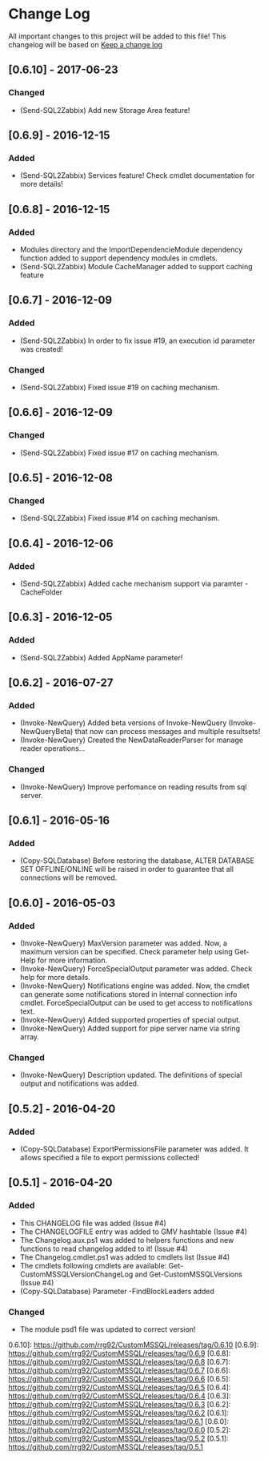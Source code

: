 # Change Log
All important changes to this project will be added to this file!
This changelog will be based on [Keep a change log](http://keepachangelog.com/)


## [0.6.10] - 2017-06-23
### Changed
- (Send-SQL2Zabbix) Add new Storage Area feature!

## [0.6.9] - 2016-12-15
### Added
- (Send-SQL2Zabbix) Services feature! Check cmdlet documentation for more details!

## [0.6.8] - 2016-12-15
### Added
- Modules directory and the ImportDependencieModule dependency function added to support dependency modules in cmdlets.
- (Send-SQL2Zabbix) Module CacheManager added to support caching feature


## [0.6.7] - 2016-12-09
### Added
- (Send-SQL2Zabbix) In order to fix issue #19, an execution id parameter was created!
### Changed
- (Send-SQL2Zabbix) Fixed issue #19 on caching mechanism.


## [0.6.6] - 2016-12-09
### Changed
- (Send-SQL2Zabbix) Fixed issue #17 on caching mechanism.

## [0.6.5] - 2016-12-08
### Changed
- (Send-SQL2Zabbix) Fixed issue #14 on caching mechanism.

## [0.6.4] - 2016-12-06
### Added
- (Send-SQL2Zabbix) Added cache mechanism support via paramter -CacheFolder

## [0.6.3] - 2016-12-05
### Added
- (Send-SQL2Zabbix) Added AppName parameter!

## [0.6.2] - 2016-07-27
### Added
- (Invoke-NewQuery) Added beta versions of Invoke-NewQuery (Invoke-NewQueryBeta) that now can process messages and multiple resultsets! 
- (Invoke-NewQuery) Created the NewDataReaderParser for manage reader operations...
### Changed
- (Invoke-NewQuery) Improve perfomance on reading results from sql server. 

## [0.6.1] - 2016-05-16
### Added
- (Copy-SQLDatabase) Before restoring the database, ALTER DATABASE SET OFFLINE/ONLINE will be raised in order to guarantee that all connections will be removed.

## [0.6.0] - 2016-05-03
### Added
- (Invoke-NewQuery) MaxVersion parameter was added. Now, a maximum version can be specified. Check parameter help using Get-Help for more information.
- (Invoke-NewQuery) ForceSpecialOutput parameter was added. Check help for more details.
- (Invoke-NewQuery) Notifications engine was added. Now, the cmdlet can generate some notifications stored in internal connection info cmdlet. ForceSpecialOutput can be used to get access to notifications text.
- (Invoke-NewQuery) Added supported properties of special output.
- (Invoke-NewQuery) Added support for pipe server name via string array. 

### Changed
- (Invoke-NewQuery) Description updated. The definitions of special output and notifications was added.

## [0.5.2] - 2016-04-20
### Added
- (Copy-SQLDatabase) ExportPermissionsFile parameter was added. It allows specified a file to export permissions collected!

## [0.5.1] - 2016-04-20
### Added
- This CHANGELOG file was added (Issue #4)
- The CHANGELOGFILE entry was added to GMV hashtable (Issue #4)
- The Changelog.aux.ps1 was added to helpers functions and new functions to read changelog added to it! (Issue #4)
- The Changelog.cmdlet.ps1 was added to cmdlets list (Issue #4)
- The cmdlets following cmdlets are available: Get-CustomMSSQLVersionChangeLog and Get-CustomMSSQLVersions (Issue #4)
- (Copy-SQLDatabase) Parameter -FindBlockLeaders added

### Changed
- The module psd1 file was updated to correct version!

 0.6.10]: https://github.com/rrg92/CustomMSSQL/releases/tag/0.6.10
[0.6.9]: https://github.com/rrg92/CustomMSSQL/releases/tag/0.6.9
[0.6.8]: https://github.com/rrg92/CustomMSSQL/releases/tag/0.6.8
[0.6.7]: https://github.com/rrg92/CustomMSSQL/releases/tag/0.6.7
[0.6.6]: https://github.com/rrg92/CustomMSSQL/releases/tag/0.6.6
[0.6.5]: https://github.com/rrg92/CustomMSSQL/releases/tag/0.6.5
[0.6.4]: https://github.com/rrg92/CustomMSSQL/releases/tag/0.6.4
[0.6.3]: https://github.com/rrg92/CustomMSSQL/releases/tag/0.6.3
[0.6.2]: https://github.com/rrg92/CustomMSSQL/releases/tag/0.6.2
[0.6.1]: https://github.com/rrg92/CustomMSSQL/releases/tag/0.6.1
[0.6.0]: https://github.com/rrg92/CustomMSSQL/releases/tag/0.6.0
[0.5.2]: https://github.com/rrg92/CustomMSSQL/releases/tag/0.5.2
[0.5.1]: https://github.com/rrg92/CustomMSSQL/releases/tag/0.5.1